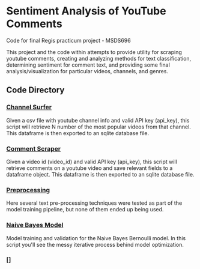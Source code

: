 # Sentiment Analysis of YouTube Comments
Code for final Regis practicum project - MSDS696

This project and the code within attempts to provide utility for scraping youtube comments, creating and analyzing methods for text classification, determining sentiment for comment text, and providing some final analysis/visualization for particular videos, channels, and genres.


## Code Directory

### [Channel Surfer](./channel_surfer.py)
Given a csv file with youtube channel info and valid API key (api_key),
this script will retrieve N number of the most popular videos from
that channel. This dataframe is then exported to an sqlite database file.

### [Comment Scraper](./comment_scraper.py)
Given a video id (video_id) and valid API key (api_key),
this script will retrieve comments on a youtube video and save
relevant fields to a dataframe object. This dataframe is then
exported to an sqlite database file.

### [Preprocessing](./pre_proc.py)
Here several text pre-processing techniques were tested as part of the model training pipeline, but none of them ended up being used.

### [Naive Bayes Model](./1naivebayes.ipynb)
Model training and validation for the Naive Bayes Bernoulli model. In this script you'll see the messy iterative process behind model optimization.

### []